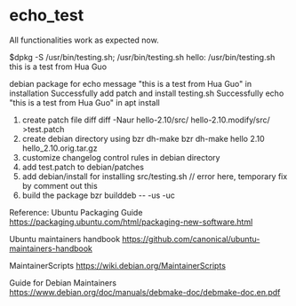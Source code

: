 # echo_test
All functionalities work as expected now.

$dpkg -S /usr/bin/testing.sh; /usr/bin/testing.sh
hello: /usr/bin/testing.sh
this is a test from Hua Guo


debian package for echo message "this is a test from Hua Guo" in installation
Successfully add patch and install testing.sh 
Successfully echo "this is a test from Hua Guo" in apt install


1) create patch file diff
diff -Naur hello-2.10/src/ hello-2.10.modify/src/ >test.patch
2)  create debian directory using bzr dh-make
bzr dh-make hello 2.10 hello_2.10.orig.tar.gz
3) customize changelog control  rules in debian directory
4)  add test.patch to debian/patches
5)  add debian/install for installing src/testing.sh     // error here, temporary fix by comment out this
6) build the package 
	bzr builddeb -- -us -uc

Reference:
Ubuntu Packaging Guide
https://packaging.ubuntu.com/html/packaging-new-software.html

Ubuntu maintainers handbook
https://github.com/canonical/ubuntu-maintainers-handbook

MaintainerScripts
https://wiki.debian.org/MaintainerScripts

Guide for Debian Maintainers
https://www.debian.org/doc/manuals/debmake-doc/debmake-doc.en.pdf
